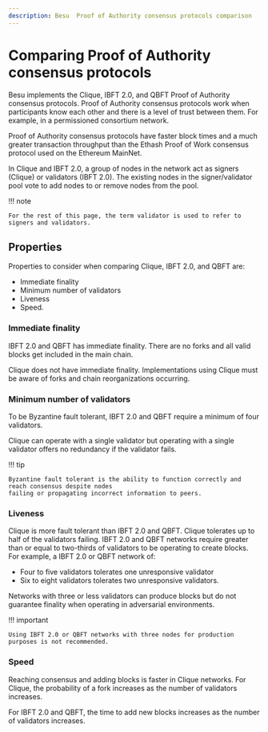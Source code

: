 ```yaml
---
description: Besu  Proof of Authority consensus protocols comparison
---
```


# Comparing Proof of Authority consensus protocols

Besu implements the Clique, IBFT 2.0, and QBFT Proof of Authority consensus protocols. Proof of
Authority consensus protocols work when participants know each other and there is a level of trust
between them. For example, in a permissioned consortium network.

Proof of Authority consensus protocols have faster block times and a much greater transaction
throughput than the Ethash Proof of Work consensus protocol used on the Ethereum MainNet.

In Clique and IBFT 2.0, a group of nodes in the network act as signers (Clique) or validators
(IBFT 2.0). The existing nodes in the signer/validator pool vote to add nodes to or remove nodes
from the pool.

!!! note

    For the rest of this page, the term validator is used to refer to signers and validators.

## Properties

Properties to consider when comparing Clique, IBFT 2.0, and QBFT are:

* Immediate finality
* Minimum number of validators
* Liveness
* Speed.

### Immediate finality

IBFT 2.0 and QBFT has immediate finality. There are no forks and all valid blocks get
included in the main chain.

Clique does not have immediate finality. Implementations using Clique must be aware of forks and
chain reorganizations occurring.

### Minimum number of validators

To be Byzantine fault tolerant, IBFT 2.0 and QBFT require a minimum of four validators.

Clique can operate with a single validator but operating with a single validator offers no
redundancy if the validator fails.

!!! tip

    Byzantine fault tolerant is the ability to function correctly and reach consensus despite nodes
    failing or propagating incorrect information to peers.

### Liveness

Clique is more fault tolerant than IBFT 2.0 and QBFT. Clique tolerates up to half of the validators
failing. IBFT 2.0 and QBFT networks require greater than or equal to two-thirds of validators to be
operating to create blocks. For example, a IBFT 2.0 or QBFT network of:

* Four to five validators tolerates one unresponsive validator
* Six to eight validators tolerates two unresponsive validators.

Networks with three or less validators can produce blocks but do not guarantee finality when
operating in adversarial environments.

!!! important

    Using IBFT 2.0 or QBFT networks with three nodes for production purposes is not recommended.

### Speed

Reaching consensus and adding blocks is faster in Clique networks. For Clique, the probability of a
fork increases as the number of validators increases.

For IBFT 2.0 and QBFT, the time to add new blocks increases as the number of validators increases.
